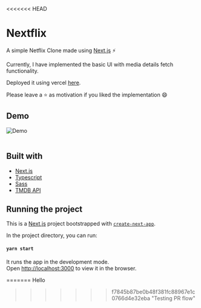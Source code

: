 <<<<<<< HEAD
# Nextflix 
A simple Netflix Clone made using [Next.js](https://nextjs.org/) ⚡

Currently, I have implemented the basic UI with media details fetch functionality.


Deployed it using vercel [here](https://nextflix-azure.vercel.app/).

Please leave a ⭐ as motivation if you liked the implementation 😄


## Demo
![Demo](/public/assets/demo.gif)
<br />
<br />

## Built with
* [Next.js](https://nextjs.org/)
* [Typescript](https://www.typescriptlang.org/)
* [Sass](https://sass-lang.com/)
* [TMDB API](https://www.themoviedb.org/)


## Running the project
This is a [Next.js](https://nextjs.org/) project bootstrapped with [`create-next-app`](https://github.com/vercel/next.js/tree/canary/packages/create-next-app).

In the project directory, you can run:

#### `yarn start`

It runs the app in the development mode.<br />
Open [http://localhost:3000](http://localhost:3000) to view it in the browser. 


=======
Hello
>>>>>>> f7845b87be0b48f381fc88967e1c0766d4e32eba
"Testing PR flow"